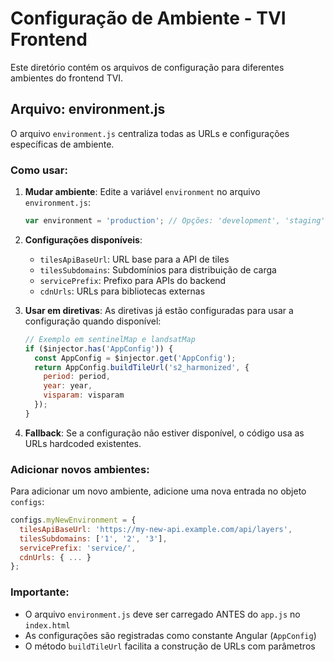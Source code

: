 # Configuração de Ambiente - TVI Frontend

Este diretório contém os arquivos de configuração para diferentes ambientes do frontend TVI.

## Arquivo: environment.js

O arquivo `environment.js` centraliza todas as URLs e configurações específicas de ambiente.

### Como usar:

1. **Mudar ambiente**: Edite a variável `environment` no arquivo `environment.js`:
   ```javascript
   var environment = 'production'; // Opções: 'development', 'staging', 'production'
   ```

2. **Configurações disponíveis**:
   - `tilesApiBaseUrl`: URL base para a API de tiles
   - `tilesSubdomains`: Subdomínios para distribuição de carga
   - `servicePrefix`: Prefixo para APIs do backend
   - `cdnUrls`: URLs para bibliotecas externas

3. **Usar em diretivas**: As diretivas já estão configuradas para usar a configuração quando disponível:
   ```javascript
   // Exemplo em sentinelMap e landsatMap
   if ($injector.has('AppConfig')) {
     const AppConfig = $injector.get('AppConfig');
     return AppConfig.buildTileUrl('s2_harmonized', {
       period: period,
       year: year,
       visparam: visparam
     });
   }
   ```

4. **Fallback**: Se a configuração não estiver disponível, o código usa as URLs hardcoded existentes.

### Adicionar novos ambientes:

Para adicionar um novo ambiente, adicione uma nova entrada no objeto `configs`:

```javascript
configs.myNewEnvironment = {
  tilesApiBaseUrl: 'https://my-new-api.example.com/api/layers',
  tilesSubdomains: ['1', '2', '3'],
  servicePrefix: 'service/',
  cdnUrls: { ... }
};
```

### Importante:

- O arquivo `environment.js` deve ser carregado ANTES do `app.js` no `index.html`
- As configurações são registradas como constante Angular (`AppConfig`)
- O método `buildTileUrl` facilita a construção de URLs com parâmetros
